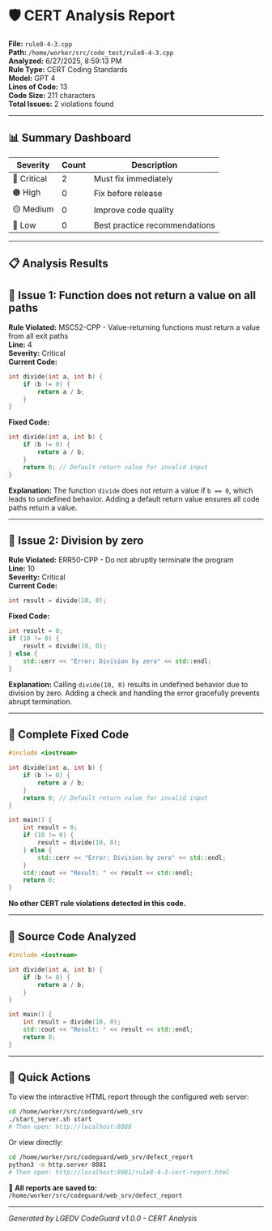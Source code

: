 # 🛡️ CERT Analysis Report

**File:** `rule8-4-3.cpp`  
**Path:** `/home/worker/src/code_test/rule8-4-3.cpp`  
**Analyzed:** 6/27/2025, 8:59:13 PM  
**Rule Type:** CERT Coding Standards  
**Model:** GPT 4  
**Lines of Code:** 13  
**Code Size:** 211 characters  
**Total Issues:** 2 violations found

---

## 📊 Summary Dashboard

| Severity | Count | Description |
|----------|-------|-------------|
| 🔴 Critical | 2 | Must fix immediately |
| 🟠 High | 0 | Fix before release |
| 🟡 Medium | 0 | Improve code quality |
| 🔵 Low | 0 | Best practice recommendations |

---

## 📋 Analysis Results

## 🚨 Issue 1: Function does not return a value on all paths  
**Rule Violated:** MSC52-CPP - Value-returning functions must return a value from all exit paths  
**Line:** 4  
**Severity:** Critical  
**Current Code:**
```cpp
int divide(int a, int b) {
    if (b != 0) {
        return a / b; 
    }
}
```
**Fixed Code:**
```cpp
int divide(int a, int b) {
    if (b != 0) {
        return a / b; 
    }
    return 0; // Default return value for invalid input
}
```
**Explanation:** The function `divide` does not return a value if `b == 0`, which leads to undefined behavior. Adding a default return value ensures all code paths return a value.

---

## 🚨 Issue 2: Division by zero  
**Rule Violated:** ERR50-CPP - Do not abruptly terminate the program  
**Line:** 10  
**Severity:** Critical  
**Current Code:**
```cpp
int result = divide(10, 0); 
```
**Fixed Code:**
```cpp
int result = 0;
if (10 != 0) {
    result = divide(10, 0);
} else {
    std::cerr << "Error: Division by zero" << std::endl;
}
```
**Explanation:** Calling `divide(10, 0)` results in undefined behavior due to division by zero. Adding a check and handling the error gracefully prevents abrupt termination.

---

## 🔧 Complete Fixed Code
```cpp
#include <iostream>

int divide(int a, int b) {
    if (b != 0) {
        return a / b; 
    }
    return 0; // Default return value for invalid input
}

int main() {
    int result = 0;
    if (10 != 0) {
        result = divide(10, 0);
    } else {
        std::cerr << "Error: Division by zero" << std::endl;
    }
    std::cout << "Result: " << result << std::endl;
    return 0;
}
```

**No other CERT rule violations detected in this code.**

---

## 📄 Source Code Analyzed

```cpp
#include <iostream>

int divide(int a, int b) {
    if (b != 0) {
        return a / b; 
    }
}

int main() {
    int result = divide(10, 0); 
    std::cout << "Result: " << result << std::endl;
    return 0;
}
```

---

## 🚀 Quick Actions

To view the interactive HTML report through the configured web server:
```bash
cd /home/worker/src/codeguard/web_srv
./start_server.sh start
# Then open: http://localhost:8888
```

Or view directly:
```bash
cd /home/worker/src/codeguard/web_srv/defect_report
python3 -m http.server 8081
# Then open: http://localhost:8081/rule8-4-3-cert-report.html
```

**📂 All reports are saved to:** `/home/worker/src/codeguard/web_srv/defect_report`

---

*Generated by LGEDV CodeGuard v1.0.0 - CERT Analysis*
